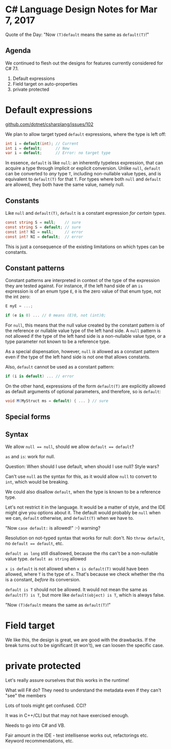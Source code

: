 # C# Language Design Notes for Mar 7, 2017

Quote of the Day: "Now `(T)default` means the same as `default(T)`!"

## Agenda

We continued to flesh out the designs for features currently considered for C# 7.1.

1. Default expressions
2. Field target on auto-properties
3. private protected


# Default expressions
[github.com/dotnet/csharplang/issues/102](https://github.com/dotnet/csharplang/issues/102)

We plan to allow target typed `default` expressions, where the type is left off:

``` c#
int i = default(int); // Current
int i = default;      // New
var i = default;      // Error: no target type
```

In essence, `default` is like `null`: an inherently typeless expression, that can acquire a type through implicit or explicit conversion. Unlike `null`, `default` can be converted to *any* type `T`, including non-nullable value types, and is equivalent to `default(T)` for that `T`. For types where both `null` and `default` are allowed, they both have the same value, namely null.

## Constants

Like `null` and `default(T)`, `default` is a constant expression *for certain types*.

``` c#
const string S = null;    // sure
const string S = default; // sure
const int? NI = null;     // error
const int? NI = default;  // error
```

This is just a consequence of the existing limitations on which types can be constants.

## Constant patterns

Constant patterns are interpreted in context of the type of the expression they are tested against. For instance, if the left hand side of an `is` expression is of an enum type `E`, `0` is the zero value of that enum type, not the int zero:

``` c#
E myE = ...;

if (e is 0) ... // 0 means (E)0, not (int)0;
```

For `null`, this means that the null value created by the constant pattern is of the reference or nullable value type of the left hand side. A `null` pattern is not allowed if the type of the left hand side is a non-nullable value type, or a type parameter not known to be a reference type. 

As a special dispensation, however, `null` *is* allowed as a constant pattern even if the type of the left hand side is not one that allows constants.



Also, `default` cannot be used as a constant pattern:

``` c#
if (i is default) ... // error
```

On the other hand, expressions of the form `default(T)` are explicitly allowed as default arguments of optional parameters, and therefore, so is `default`:

``` c#
void M(MyStruct ms = default) { ... } // sure
```

## Special forms

## Syntax
 

We allow `null == null`, should we allow `default == default`?

`as` and `is`: work for null.

Question: When should I use default, when should I use null? Style wars?

Can't use `null` as the syntax for this, as it would allow `null` to convert to `int`, which would be breaking.

We could also disallow `default`, when the type is known to be a reference type.

Let's not restrict it in the language. It would be a matter of style, and the IDE might give you options about it. The default would probably be `null` when we can, `default` otherwise, and `default(T)` when we have to.

"Now `case default:` is allowed!" :-) warning?

Resolution on not-typed syntax that works for null: don't. No `throw default`, no `default == default`, etc. 

`default as long` still disallowed, because the rhs can't be a non-nullable value type.
`default as string` allowed

`x is default` is not allowed when `x is default(T)` would have been allowed, where `T` is the type of `x`. That's because we check whether the rhs is a constant, *before* its conversion.

`default is T` should not be allowed. It would not mean the same as `default(T) is T`, but more like `default(object) is T`, which is always false.

"Now `(T)default` means the same as `default(T)`!"





# Field target

We like this, the design is great, we are good with the drawbacks. If the break turns out to be significant (it won't), we can loosen the specific case.


# private protected

Let's really assure ourselves that this works in the runtime!

What will F# do? They need to understand the metadata even if they can't "see" the members

Lots of tools might get confused. CCI? 

It was in C++/CLI but that may not have exercised enough.

Needs to go into C# and VB.

Fair amount in the IDE - test intellisense works out, refactorings etc. Keyword recommendations, etc.


